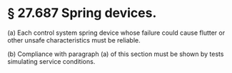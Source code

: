 # § 27.687   Spring devices.

(a) Each control system spring device whose failure could cause flutter or other unsafe characteristics must be reliable. 


(b) Compliance with paragraph (a) of this section must be shown by tests simulating service conditions. 




